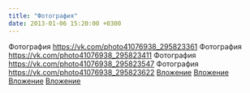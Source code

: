 ```yaml
---
title: "Фотография"
date: 2013-01-06 15:20:00 +0300
---
```


Фотография
<a class="vk-attach" href="https://vk.com/photo41076938_295823361">https://vk.com/photo41076938_295823361</a>
Фотография
<a class="vk-attach" href="https://vk.com/photo41076938_295823411">https://vk.com/photo41076938_295823411</a>
Фотография
<a class="vk-attach" href="https://vk.com/photo41076938_295823547">https://vk.com/photo41076938_295823547</a>
Фотография
<a class="vk-attach" href="https://vk.com/photo41076938_295823622">https://vk.com/photo41076938_295823622</a>
<a class="vk-attach" href="https://vk.com/photo41076938_295823361">Вложение</a>
<a class="vk-attach" href="https://vk.com/photo41076938_295823411">Вложение</a>
<a class="vk-attach" href="https://vk.com/photo41076938_295823547">Вложение</a>
<a class="vk-attach" href="https://vk.com/photo41076938_295823622">Вложение</a>
